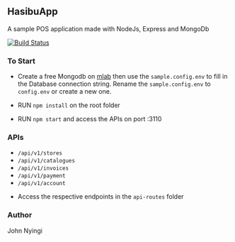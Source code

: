 ## HasibuApp
A sample POS application made with NodeJs, Express and MongoDb

[![Build Status](https://travis-ci.com/j0nimost/HasibuApp.svg?branch=main)](https://travis-ci.com/github/j0nimost/HasibuApp)
### To Start

- Create a free Mongodb on [mlab](https://mlab.com/) then use the `sample.config.env` to fill in the Database connection string. 
Rename the `sample.config.env` to `config.env` or create a new one.

- RUN `npm install` on the root folder

- RUN `npm start` and access the APIs on port :3110

### APIs
- `/api/v1/stores`
- `/api/v1/catalogues`
- `/api/v1/invoices`
- `/api/v1/payment`
- `/api/v1/account`
* Access the respective endpoints in the `api-routes` folder

### Author
John Nyingi